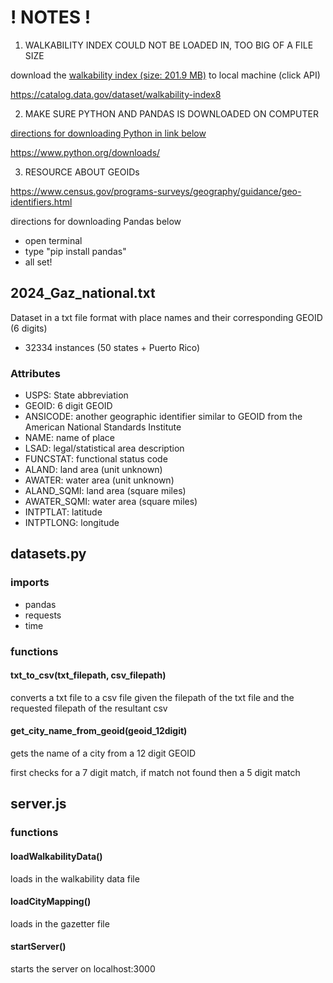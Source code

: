 # ! NOTES !
1. WALKABILITY INDEX COULD NOT BE LOADED IN, TOO BIG OF A FILE SIZE

download the [walkability index (size: 201.9 MB)]([url](https://catalog.data.gov/dataset/walkability-index8)) to local machine (click API)

https://catalog.data.gov/dataset/walkability-index8

2. MAKE SURE PYTHON AND PANDAS IS DOWNLOADED ON COMPUTER

[directions for downloading Python in link below]([url](https://www.google.com/url?sa=t&source=web&rct=j&opi=89978449&url=https://www.python.org/downloads/&ved=2ahUKEwiEn6eTo6iMAxXtKVkFHSzQL4MQFnoECDUQAQ&usg=AOvVaw3VuYRIaaa-SL5nRa6pfny0))

https://www.python.org/downloads/

3. RESOURCE ABOUT GEOIDs

https://www.census.gov/programs-surveys/geography/guidance/geo-identifiers.html

directions for downloading Pandas below
- open terminal
- type "pip install pandas"
- all set!

## 2024_Gaz_national.txt
Dataset in a txt file format with place names and their corresponding GEOID (6 digits)
- 32334 instances (50 states + Puerto Rico)

### Attributes
- USPS: State abbreviation
- GEOID: 6 digit GEOID
- ANSICODE: another geographic identifier similar to GEOID from the American National Standards Institute
- NAME: name of place
- LSAD: legal/statistical area description
- FUNCSTAT: functional status code
- ALAND: land area (unit unknown)
- AWATER: water area (unit unknown)
- ALAND_SQMI: land area (square miles)
- AWATER_SQMI: water area  (square miles)
- INTPTLAT: latitude
- INTPTLONG: longitude

## datasets.py

### imports
- pandas
- requests
- time

### functions

#### txt_to_csv(txt_filepath, csv_filepath)
converts a txt file to a csv file given the filepath of the txt file and the requested filepath of the resultant csv

#### get_city_name_from_geoid(geoid_12digit)
gets the name of a city from a 12 digit GEOID

first checks for a 7 digit match, if match not found then a 5 digit match

## server.js

### functions

#### loadWalkabilityData()
loads in the walkability data file

#### loadCityMapping()
loads in the gazetter file

#### startServer()
starts the server on localhost:3000
